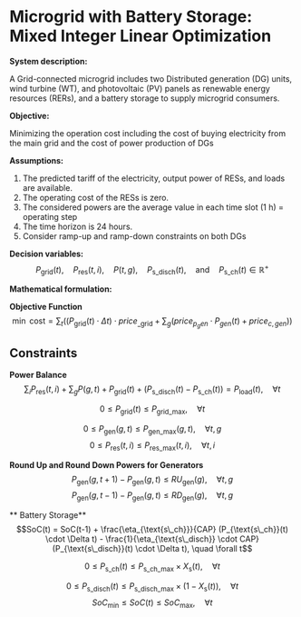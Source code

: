 # Microgrid with Battery Storage: Mixed Integer Linear Optimization

**System description:**

A Grid-connected microgrid includes two Distributed generation (DG) units, wind turbine (WT), and photovoltaic (PV) panels as renewable energy resources (RERs), and a battery storage to supply microgrid consumers.

**Objective:**

Minimizing the operation cost including the cost of buying electricity from the main grid and the cost of power production of DGs

**Assumptions:**

1) The predicted tariff of the electricity, output power of RESs, and loads are available.
2) The operating cost of the RESs is zero.
3) The considered powers are the average value in each time slot (1 h) = operating step
4) The time horizon is 24 hours.
5) Consider ramp-up and ramp-down constraints on both DGs

**Decision variables:**
$$P_{\text{grid}}(t), \quad P_{\text{res}}(t,i), \quad P(t,g), \quad P_{\text{s\_disch}}(t), \quad \text{and}  \quad P_{\text{s\_ch}}(t) \in \mathbb{R}^{+}$$


**Mathematical formulation:**

**Objective Function**
$$\min \text{ cost} = \sum_{t} \left( (P_{\text{grid}}(t) \cdot \Delta t) \cdot price_{\text{\_grid}} + \sum_{g} (price_{p_gen} \cdot P_{gen}(t) + price_{c,gen}) \right)$$

## Constraints

**Power Balance**   $$\sum_{i} P_{\text{res}}(t,i) + \sum_{g} P(g,t) + P_{\text{grid}}(t) + (P_{\text{s\_disch}}(t) - P_{\text{s\_ch}}(t)) = P_{\text{load}}(t), \quad \forall t$$

$$0 \leq P_{\text{grid}}(t) \leq P_{\text{grid\_max}}, \quad \forall t$$


$$0 \leq P_{\text{gen}}(g,t) \leq P_{\text{gen\_max}}(g,t), \quad \forall t,g$$
$$0 \leq P_{\text{res}}(t,i) \leq P_{\text{res\_max}}(t,i), \quad \forall t,i$$

**Round Up and Round Down Powers for Generators**
$$P_{\text{gen}}(g,t+1) - P_{\text{gen}}(g,t) \leq RU_{\text{gen}}(g), \quad \forall t,g$$
$$P_{\text{gen}}(g,t-1) - P_{\text{gen}}(g,t) \leq RD_{\text{gen}}(g), \quad \forall t,g$$


** Battery Storage**
$$SoC(t) = SoC(t-1) + \frac{\eta_{\text{s\_ch}}}{CAP} (P_{\text{s\_ch}}(t) \cdot \Delta t) - \frac{1}{\eta_{\text{s\_disch}} \cdot CAP} (P_{\text{s\_disch}}(t) \cdot \Delta t), \quad \forall t$$


$$0 \leq P_{\text{s\_ch}}(t) \leq P_{\text{s\_ch\_max}} \times X_{\text{s}}(t), \quad \forall t$$

$$0 \leq P_{\text{s\_disch}}(t) \leq P_{\text{s\_disch\_max}} \times (1 - X_{\text{s}}(t)), \quad \forall t$$
$$SoC_{\text{min}} \leq SoC(t) \leq SoC_{\text{max}}, \quad \forall t$$

